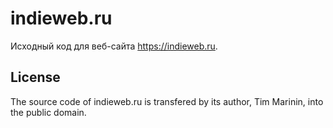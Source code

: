 indieweb.ru
===========

Исходный код для веб-сайта https://indieweb.ru.

## License

The source code of indieweb.ru is transfered by its author, Tim Marinin, into the public domain.
